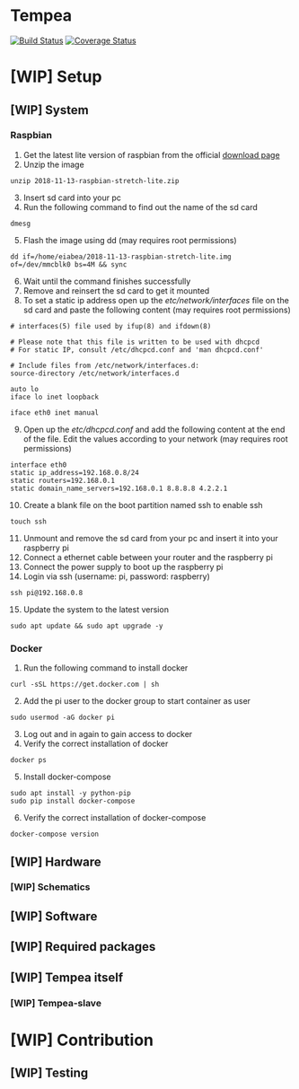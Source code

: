 # Tempea

[![Build Status](https://travis-ci.org/eiabea/tempea-api.svg?branch=master)](https://travis-ci.org/eiabea/tempea-api)
[![Coverage Status](https://coveralls.io/repos/github/eiabea/tempea-api/badge.svg?branch=master)](https://coveralls.io/github/eiabea/tempea-api?branch=master)

# [WIP] Setup

## [WIP] System

### Raspbian

1. Get the latest lite version of raspbian from the official [download page](https://www.raspberrypi.org/downloads/raspbian/)
2. Unzip the image
```
unzip 2018-11-13-raspbian-stretch-lite.zip
```
3. Insert sd card into your pc
4. Run the following command to find out the name of the sd card
```
dmesg
```
5. Flash the image using dd (may requires root permissions)
```
dd if=/home/eiabea/2018-11-13-raspbian-stretch-lite.img of=/dev/mmcblk0 bs=4M && sync
```
6. Wait until the command finishes successfully
7. Remove and reinsert the sd card to get it mounted
8. To set a static ip address open up the _etc/network/interfaces_ file on the sd card and paste the following content (may requires root permissions)
```
# interfaces(5) file used by ifup(8) and ifdown(8)

# Please note that this file is written to be used with dhcpcd
# For static IP, consult /etc/dhcpcd.conf and 'man dhcpcd.conf'

# Include files from /etc/network/interfaces.d:
source-directory /etc/network/interfaces.d

auto lo
iface lo inet loopback

iface eth0 inet manual
```
9. Open up the _etc/dhcpcd.conf_ and add the following content at the end of the file. Edit the values according to your network (may requires root permissions)
```
interface eth0
static ip_address=192.168.0.8/24
static routers=192.168.0.1
static domain_name_servers=192.168.0.1 8.8.8.8 4.2.2.1
```
10. Create a blank file on the boot partition named ssh to enable ssh
```
touch ssh
```
11. Unmount and remove the sd card from your pc and insert it into your raspberry pi
12. Connect a ethernet cable between your router and the raspberry pi
13. Connect the power supply to boot up the raspberry pi
14. Login via ssh (username: pi, password: raspberry)
```
ssh pi@192.168.0.8
```
15. Update the system to the latest version
```
sudo apt update && sudo apt upgrade -y
```

### Docker

1. Run the following command to install docker
```
curl -sSL https://get.docker.com | sh
```
2. Add the pi user to the docker group to start container as user
```
sudo usermod -aG docker pi
```
3. Log out and in again to gain access to docker
4. Verify the correct installation of docker
```
docker ps
```
5. Install docker-compose
```
sudo apt install -y python-pip
sudo pip install docker-compose
```
6. Verify the correct installation of docker-compose
```
docker-compose version
```

## [WIP] Hardware

### [WIP] Schematics

## [WIP] Software
## [WIP] Required packages

## [WIP] Tempea itself
### [WIP] Tempea-slave

# [WIP] Contribution
## [WIP] Testing
